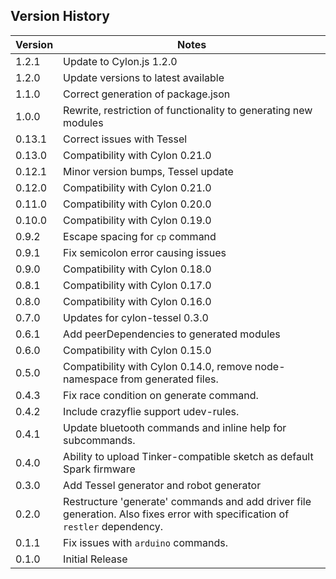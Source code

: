 ## Version History

Version | Notes
------- | -----
1.2.1   | Update to Cylon.js 1.2.0
1.2.0   | Update versions to latest available
1.1.0   | Correct generation of package.json
1.0.0   | Rewrite, restriction of functionality to generating new modules
0.13.1  | Correct issues with Tessel
0.13.0  | Compatibility with Cylon 0.21.0
0.12.1  | Minor version bumps, Tessel update
0.12.0  | Compatibility with Cylon 0.21.0
0.11.0  | Compatibility with Cylon 0.20.0
0.10.0  | Compatibility with Cylon 0.19.0
0.9.2   | Escape spacing for `cp` command
0.9.1   | Fix semicolon error causing issues
0.9.0   | Compatibility with Cylon 0.18.0
0.8.1   | Compatibility with Cylon 0.17.0
0.8.0   | Compatibility with Cylon 0.16.0
0.7.0   | Updates for cylon-tessel 0.3.0
0.6.1   | Add peerDependencies to generated modules
0.6.0   | Compatibility with Cylon 0.15.0
0.5.0   | Compatibility with Cylon 0.14.0, remove node-namespace from generated files.
0.4.3   | Fix race condition on generate command.
0.4.2   | Include crazyflie support udev-rules.
0.4.1   | Update bluetooth commands and inline help for subcommands.
0.4.0   | Ability to upload Tinker-compatible sketch as default Spark firmware
0.3.0   | Add Tessel generator and robot generator
0.2.0   | Restructure 'generate' commands and add driver file generation. Also fixes error with specification of `restler` dependency.
0.1.1   | Fix issues with `arduino` commands.
0.1.0   | Initial Release
